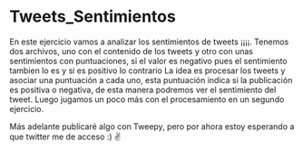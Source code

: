 # Tweets_Sentimientos

En este ejercicio vamos a analizar los sentimientos de tweets ¡¡¡¡.
Tenemos dos archivos, uno con el contenido de los tweets y otro con unas sentimientos con puntuaciones, si el valor es negativo pues el sentimiento tambien lo es y si es positivo lo contrario
La idea es procesar los tweets y asociar una puntuación a cada uno, esta puntuación indica si la publicación es positiva o negativa, de esta manera podremos ver el sentimiento del tweet.
Luego jugamos un poco más con el procesamiento en un segundo ejercicio.

Más adelante publicaré algo con Tweepy, pero por ahora estoy esperando a que twitter me de acceso :) ✌️
